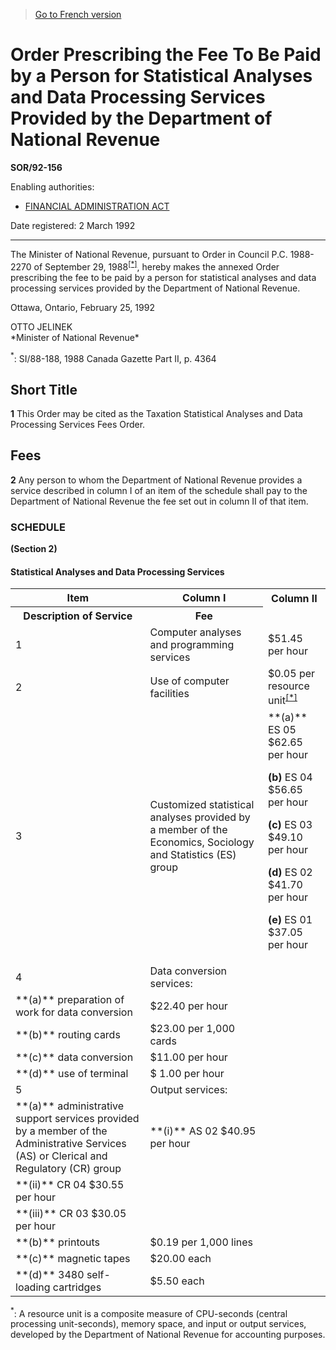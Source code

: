 > [Go to French version](/fr/Règlements/Décrets,%20ordonnances%20et%20règlements%20statutaires/92/156.md)

# Order Prescribing the Fee To Be Paid by a Person for Statistical Analyses and Data Processing Services Provided by the Department of National Revenue

**SOR/92-156**

Enabling authorities: 
- [FINANCIAL ADMINISTRATION ACT](/en/Acts/Revised%20Statutes%20of%20Canada/F/F-11.md)

Date registered: 2 March 1992

----------

The Minister of National Revenue, pursuant to Order in Council P.C. 1988-2270 of September 29, 1988<sup><a href='#fn_star'>[*]</a></sup>, hereby makes the annexed Order prescribing the fee to be paid by a person for statistical analyses and data processing services provided by the Department of National Revenue.

Ottawa, Ontario, February 25, 1992
<p>OTTO JELINEK<br />*Minister of National Revenue*<br /></p>



<a name='fn_star'><sup>*</sup></a>: SI/88-188, 1988 Canada Gazette Part II, p. 4364<br />


## Short Title


**1** This Order may be cited as the Taxation Statistical Analyses and Data Processing Services Fees Order.




## Fees


**2** Any person to whom the Department of National Revenue provides a service described in column I of an item of the schedule shall pay to the Department of National Revenue the fee set out in column II of that item.




### **SCHEDULE** 
**(Section 2)**
<table>
<h4>Statistical Analyses and Data Processing Services</h4>
<tr>
<th>Item</th>
<th>Column I</th>
<th>Column II</th>
</tr>
<tr>
<th>Description of Service</th>
<th>Fee</th>
</tr>
<tr>
<td>1</td>
<td>Computer analyses and programming services</td>
<td>$51.45 per hour</td>
</tr>
<tr>
<td>2</td>
<td>Use of computer facilities</td>
<td>$0.05 per resource unit<sup><a href='#star'>[*]</a></sup></td>
</tr>
<tr>
<td>3</td>
<td>Customized statistical analyses provided by a member of the Economics, Sociology and Statistics (ES) group</td>
<td>**(a)** ES 05 $62.65 per hour

**(b)** ES 04 $56.65 per hour

**(c)** ES 03 $49.10 per hour

**(d)** ES 02 $41.70 per hour

**(e)** ES 01 $37.05 per hour

</td>
</tr>
<tr>
<td>4</td>
<td>Data conversion services:</td>
<td></td>
</tr>
<tr>
<td>**(a)** preparation of work for data conversion

</td>
<td>$22.40 per hour</td>
</tr>
<tr>
<td>**(b)** routing cards

</td>
<td>$23.00 per 1,000 cards</td>
</tr>
<tr>
<td>**(c)** data conversion

</td>
<td>$11.00 per hour</td>
</tr>
<tr>
<td>**(d)** use of terminal

</td>
<td>$ 1.00 per hour</td>
</tr>
<tr>
<td>5</td>
<td>Output services:</td>
<td></td>
</tr>
<tr>
<td>**(a)** administrative support services provided by a member of the Administrative Services (AS) or Clerical and Regulatory (CR) group

</td>
<td>**(i)** AS 02 $40.95 per hour

</td>
</tr>
<tr>
<td>**(ii)** CR 04 $30.55 per hour

</td>
</tr>
<tr>
<td>**(iii)** CR 03 $30.05 per hour

</td>
</tr>
<tr>
<td>**(b)** printouts

</td>
<td>$0.19 per 1,000 lines</td>
</tr>
<tr>
<td>**(c)** magnetic tapes

</td>
<td>$20.00 each</td>
</tr>
<tr>
<td>**(d)** 3480 self-loading cartridges

</td>
<td>$5.50 each</td>
</tr>
</table>


<a name='star'><sup>*</sup></a>: A resource unit is a composite measure of CPU-seconds (central processing unit-seconds), memory space, and input or output services, developed by the Department of National Revenue for accounting purposes.<br />

